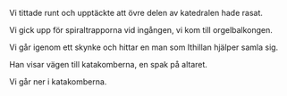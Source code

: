 Vi tittade runt och upptäckte att övre delen av katedralen hade rasat. 

Vi gick upp för spiraltrapporna vid ingången, vi kom till orgelbalkongen. 

Vi går igenom ett skynke och hittar en man som Ithillan hjälper samla sig. 

Han visar vägen till katakomberna, en spak på altaret. 

Vi går ner i katakomberna. 

